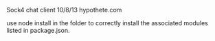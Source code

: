 Sock4 chat client
10/8/13
hypothete.com

use node install in the folder to correctly install the associated modules listed in package.json. 